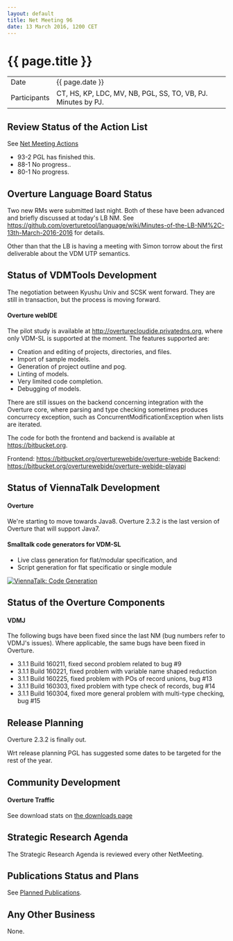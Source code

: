 ```yaml
---
layout: default
title: Net Meeting 96
date: 13 March 2016, 1200 CET
---
```


<script src="http://code.jquery.com/jquery-1.11.1.min.js">
</script>
<script src="/javascripts/edit.js"></script>
<script>setEditButonNm();</script>

# {{ page.title }}

|||
|---|---|
| Date | {{ page.date }} |
| Participants | CT, HS, KP, LDC, MV, NB, PGL, SS, TO, VB, PJ.  Minutes by PJ. |


## Review Status of the Action List

See [Net Meeting Actions](https://github.com/overturetool/overturetool.github.io/issues?q=is%3Aopen+is%3Aissue+label%3A%22action+net-meeting%22)

* 93-2 PGL has finished this.
* 88-1 No progress..
* 80-1 No progress.


## Overture Language Board Status

Two new RMs were submitted last night. Both of these have been advanced and briefly discussed at today's LB NM. See https://github.com/overturetool/language/wiki/Minutes-of-the-LB-NM%2C-13th-March-2016-2016 for details.

Other than that the LB is having a meeting with Simon torrow about the first deliverable about the VDM UTP semantics.


## Status of VDMTools Development

The negotiation between Kyushu Univ and SCSK went forward. They are still in transaction, but the process is moving forward.


#### Overture webIDE

The pilot study is available at http://overturecloudide.privatedns.org, where only VDM-SL is supported at the moment.
The features supported are:

- Creation and editing of projects, directories, and files.
- Import of sample models.
- Generation of project outline and pog.
- Linting of models.
- Very limited code completion.
- Debugging of models.

There are still issues on the backend concerning integration with the Overture core, where parsing and type checking sometimes produces concurrecy exception, such as ConcurrentModificationException when lists are iterated.

The code for both the frontend and backend is available at https://bitbucket.org.

Frontend: https://bitbucket.org/overturewebide/overture-webide
Backend: https://bitbucket.org/overturewebide/overture-webide-playapi

## Status of ViennaTalk Development

#### Overture

We're starting to move towards Java8. Overture 2.3.2 is the last version of Overture that will support Java7.

#### Smalltalk code generators for VDM-SL

* Live class generation for flat/modular specification, and
* Script generation for flat specificatio or single module

[![ViennaTalk: Code Generation](http://img.youtube.com/vi/sDXiM5yvTxw/1.jpg)](http://www.youtube.com/watch?v=sDXiM5yvTxw)

##  Status of the Overture Components

#### VDMJ

The following bugs have been fixed since the last NM (bug numbers refer to VDMJ's issues). Where applicable, the same bugs have been fixed in Overture.

* 3.1.1 Build 160211, fixed second problem related to bug #9
* 3.1.1 Build 160221, fixed problem with variable name shaped reduction
* 3.1.1 Build 160225, fixed problem with POs of record unions, bug #13
* 3.1.1 Build 160303, fixed problem with type check of records, bug #14
* 3.1.1 Build 160304, fixed more general problem with multi-type checking, bug #15

##  Release Planning

Overture 2.3.2 is finally out.

Wrt release planning PGL has suggested some dates to be targeted for the rest of the year.


##  Community Development

#### Overture Traffic

See download stats on [the downloads page](http://overturetool.org/download/)


##  Strategic Research Agenda

The Strategic Research Agenda is reviewed every other NetMeeting.


##  Publications Status and Plans

See [Planned Publications](http://overturetool.org/publications/PlannedPublications.html).


##  Any Other Business

None.

<div id="edit_page_div"></div>
